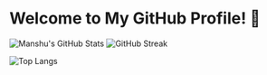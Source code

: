 # Welcome to My GitHub Profile! 👋

![Manshu's GitHub Stats](https://github-readme-stats.vercel.app/api?username=ManshuSengar&show_icons=true&theme=radical)    ![GitHub Streak](https://streak-stats.demolab.com?user=ManshuSengar&theme=highcontrast&hide_border=true)


![Top Langs](https://github-readme-stats.vercel.app/api/top-langs/?username=ManshuSengar&layout=compact&theme=tokyonight)

